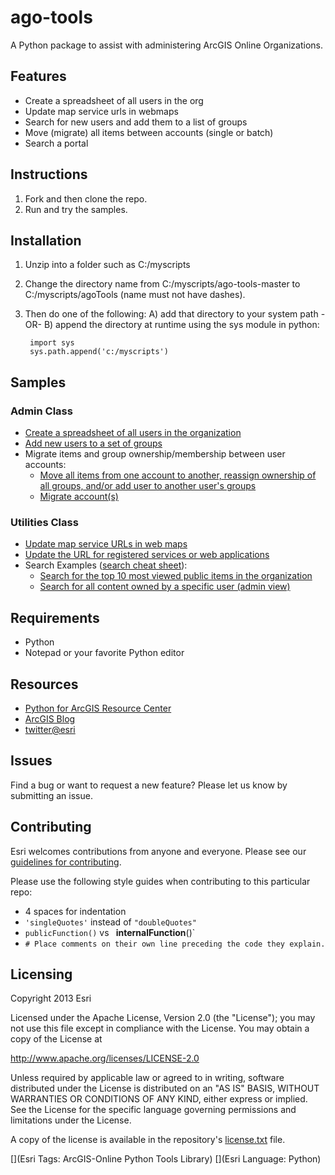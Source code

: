 # ago-tools

A Python package to assist with administering ArcGIS Online Organizations.

## Features

* Create a spreadsheet of all users in the org
* Update map service urls in webmaps
* Search for new users and add them to a list of groups
* Move (migrate) all items between accounts (single or batch)
* Search a portal

## Instructions

1. Fork and then clone the repo. 
2. Run and try the samples.

## Installation

1. Unzip into a folder such as C:/myscripts
2. Change the directory name from C:/myscripts/ago-tools-master to C:/myscripts/agoTools (name must not have dashes).
3. Then do one of the following: A) add that directory to your system path -OR- B) append the directory at runtime using the sys module in python:
      
        import sys
        sys.path.append('c:/myscripts')

## Samples
### Admin Class

* [Create a spreadsheet of all users in the organization](samples/createUserListCSV.py)
* [Add new users to a set of groups](samples/addNewUsersToGroups.py)
* Migrate items and group ownership/membership between user accounts:
  * [Move all items from one account to another, reassign ownership of all groups, and/or add user to another user's groups](samples/moveItemsReassignGroups.py)
  * [Migrate account(s)](samples/migrateAccount.py)
  
### Utilities Class

* [Update map service URLs in web maps](samples/updateMapServiceUrlsInWebMaps.py)
* [Update the URL for registered services or web applications](samples/updateRegisteredUrlForServiceOrApp.py)
* Search Examples ([search cheat sheet](search-cheat-sheet.md)):
  * [Search for the top 10 most viewed public items in the organization](samples/searchTopViewedItems.py)
  * [Search for all content owned by a specific user (admin view)](samples/searchAllUserItems.py)


## Requirements

* Python
* Notepad or your favorite Python editor

## Resources

* [Python for ArcGIS Resource Center](http://resources.arcgis.com/en/communities/python/)
* [ArcGIS Blog](http://blogs.esri.com/esri/arcgis/)
* [twitter@esri](http://twitter.com/esri)

## Issues

Find a bug or want to request a new feature?  Please let us know by submitting an issue.

## Contributing

Esri welcomes contributions from anyone and everyone. Please see our [guidelines for contributing](https://github.com/esri/contributing).

Please use the following style guides when contributing to this particular repo:

* 4 spaces for indentation
* `'singleQuotes'` instead of `"doubleQuotes"`
* `publicFunction()` vs ` `__internalFunction__()`
* `# Place comments on their own line preceding the code they explain.`


## Licensing
Copyright 2013 Esri

Licensed under the Apache License, Version 2.0 (the "License");
you may not use this file except in compliance with the License.
You may obtain a copy of the License at

http://www.apache.org/licenses/LICENSE-2.0

Unless required by applicable law or agreed to in writing, software
distributed under the License is distributed on an "AS IS" BASIS,
WITHOUT WARRANTIES OR CONDITIONS OF ANY KIND, either express or implied.
See the License for the specific language governing permissions and
limitations under the License.

A copy of the license is available in the repository's [license.txt](license.txt) file.

[](Esri Tags: ArcGIS-Online Python Tools Library)
[](Esri Language: Python)
